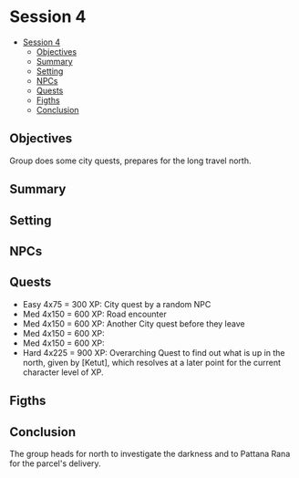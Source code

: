 # Session 4
- [Session 4](#session-4)
  - [Objectives](#objectives)
  - [Summary](#summary)
  - [Setting](#setting)
  - [NPCs](#npcs)
  - [Quests](#quests)
  - [Figths](#figths)
  - [Conclusion](#conclusion)
## Objectives
Group does some city quests, prepares for the long travel north. 

## Summary

## Setting
## NPCs
## Quests
- Easy 4x75 = 300 XP: City quest by a random NPC
- Med 4x150 = 600 XP: Road encounter
- Med 4x150 = 600 XP: Another City quest before they leave
- Med 4x150 = 600 XP: 
- Med 4x150 = 600 XP: 
- Hard 4x225 = 900 XP: Overarching Quest to find out what is up in the north, given by [Ketut], which resolves at a later point for the current character level of XP.
## Figths
## Conclusion
The group heads for north to investigate the darkness and to Pattana Rana for the parcel's delivery.



